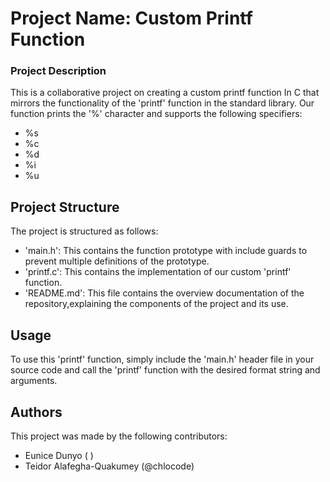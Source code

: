 # Project Name: Custom Printf Function

### Project Description

This is a collaborative project on creating a custom printf function In C that mirrors the functionality of the 'printf' function in the standard library. Our function prints the '%' character and supports the following specifiers:
- %s
- %c
- %d
- %i
- %u

## Project Structure

The project is structured as follows:
- 'main.h': This contains the function prototype with include guards to prevent multiple definitions of the prototype.
- 'printf.c': This contains the implementation of our custom 'printf' function.
- 'README.md': This file contains the overview documentation of the repository,explaining the components of the project and its use.

## Usage

To use this 'printf' function, simply include the 'main.h' header file in your source code and call the 'printf' function with the desired format string and arguments.

## Authors

This project was made by the following contributors:

- Eunice Dunyo ( )
- Teidor Alafegha-Quakumey (@chlocode)
